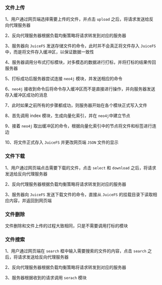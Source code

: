 ### 文件上传

1、用户通过网页端选择需要上传的文件，并点击 `upload` 之后，将请求发送给反向代理服务器

2、反向代理服务器根据负载均衡策略将请求转发到对应的服务器

3、服务器向 `JuiceFS` 发送存储文件的命令，此时并不会真正将文件存入 `JuiceFS` 中，而是将文件存入缓冲区，以保证数据一致性

4、服务器调用分布式打标模块，对多模态的数据进行打标，并将打标的结果传回服务器

5、打标成功后服务器尝试连接 `neo4j` 模块，并发送相应的命令

6、`neo4j` 接收到命令后将命令存入缓冲区而不是直接进行操作，并向服务器发送存入缓冲区成功的消息

7、此时如果之前所有的步骤都成功，则服务器开始在各个模块正式写入文件

8、首先调用 index 模块，生成向量化索引，并在 `neo4j`中建立节点

9、接着 `neo4j` 取出缓冲区的命令，根据向量化索引中的节点将文件和标签进行连边

10、将文件正式存入 `JuiceFS` 并更改网页端 `JSON` 文件的显示

### 文件下载

1、用户通过网页端点击需要下载的文件，点击 `select` 和 `download` 之后，将请求发送给反向代理服务器

2、反向代理服务器根据负载均衡策略将请求转发到对应的服务器

3、服务器向 `JuiceFS` 发送下载文件的命令，直接从 `JuiceFS` 的挂载目录下读取相应内容，并返回到网页端

### 文件删除

文件删除和文件上传的过程大致相同，只是不需要调用打标的模块

### 文件搜索

1、用户通过网页端在 `search` 框中输入需要搜索的文件的内容，点击 `search` 之后，将请求发送给反向代理服务器

2、反向代理服务器根据负载均衡策略将请求转发到对应的服务器

3、服务器根据收到的请求调用 `serach` 模块